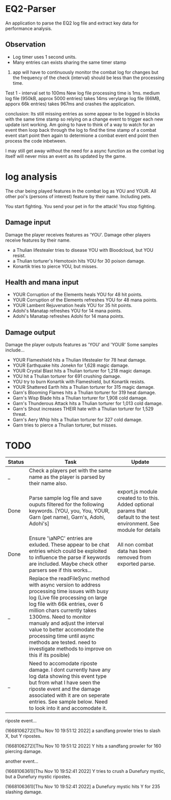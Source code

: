 # EQ2-Parser

An application to parse the EQ2 log file and extract key data for performance analysis.

## Observation
* Log timer uses 1 second units.
* Many entries can exists sharing the same timer stamp




1) app will have to continuously monitor the combat log for changes but the frequency of the check (interval) should be less than the processing time.

Test 1 - interval set to 100ms
New log file processing time is 1ms.
medium log file (950kB, approx 5000 entries) takes 14ms
verylarge log file (66MB, apporx 66k entries) takes 967ms and crashes the application.

conclusion: Its still missing entries as some appear to be logged in blocks with the same time stamp so relying on a change event to trigger each new update isnt working. Am going to have to think of a way to watch for an event then loop back through the log to find the time stamp of a combat event start point then again to determione a combat event end point then process the code inbetween.

I may still get away without the need for a async function as the combat log itself will never miss an event as its updated by the game.


# log analysis
The char being played features in the combat log as YOU and YOUR. All other poi's (persons of interest) feature by their name. Including pets.


You start fighting.
You send your pet in for the attack!
You stop fighting.




## Damage input
Damage the player receives features as 'YOU'.
Damage other players receive features by their name.
* a Thulian lifestealer tries to disease YOU with Bloodcloud, but YOU resist.
* a Thulian torturer's Hemotoxin hits YOU for 30 poison damage.
* Konartik tries to pierce YOU, but misses.


## Health and mana input
* YOUR Corruption of the Elements heals YOU for 48 hit points.
* YOUR Corruption of the Elements refreshes YOU for 48 mana points.
* YOUR Lambent Rejuvenation heals YOU for 35 hit points.
* Adohi's Manatap refreshes YOU for 14 mana points.
* Adohi's Manatap refreshes Adohi for 14 mana points.

## Damage output
Damage the player outputs features as 'YOU' and 'YOUR' Some samples include...
* YOUR Flameshield hits a Thulian lifestealer for 78 heat damage.
* YOUR Earthquake hits Jonekn for 1,628 magic damage.
* YOUR Crystal Blast hits a Thulian torturer for 1,218 magic damage.
* YOU hit a Thulian torturer for 691 crushing damage.
* YOU try to burn Konartik with Flameshield, but Konartik resists.
* YOUR Shattered Earth hits a Thulian torturer for 315 magic damage.
* Garn's Blooming Flames hits a Thulian torturer for 319 heat damage.
* Garn's Wisp Blade hits a Thulian torturer for 1,908 cold damage.
* Garn's Thunderous Attack hits a Thulian torturer for 1,013 cold damage.
* Garn's Shout increases THEIR hate with a Thulian torturer for 1,529 threat.
* Garn's Aery Whip hits a Thulian torturer for 327 cold damage.
* Garn tries to pierce a Thulian torturer, but misses.


# TODO
|Status |Task |Update |
|-|-|-|
_|Check a players pet with the same name as the player is parsed by their name also.||
Done |Parse sample log file and save ouputs filtered for the following keywords. [YOU, you, You, YOUR, Garn (pet name), Garn's, Adohi, Adohi's]|export.js module created to to this. Added optional params that default to the test environment. See module for details|
Done |Ensure '\aNPC' entries are exluded. These appear to be chat entries which could be exploited to influence the parse if keywords are included. Maybe check other parsers see if this works... |All non combat data has been removed from exported parse.|
_|Replace the readFileSync method with async version to address processing time issues with busy log (Live file processing on large log file with 66k entries, over 6 million chars currently takes 1300ms. Need to monitor manualy and adjust the interval value to better accomodate the processing time until async methods are tested. need to investigate methods to improve on this if its posible) ||
_|Need to accomodate riposte damage. I dont currently have any log data showing this event type but from what I have seen the riposte event and the damage associated with it are on seperate entries. See sample below. Need to look into it and accomodate it.  ||

    


riposte event...

(1668106272)[Thu Nov 10 19:51:12 2022] a sandfang prowler tries to slash X, but Y ripostes.

(1668106272)[Thu Nov 10 19:51:12 2022] Y hits a sandfang prowler for 160 piercing damage.

another event...

(1668106361)[Thu Nov 10 19:52:41 2022] Y tries to crush a Dunefury mystic, but a Dunefury mystic ripostes. 

(1668106361)[Thu Nov 10 19:52:41 2022] a Dunefury mystic hits Y for 235 slashing damage.

